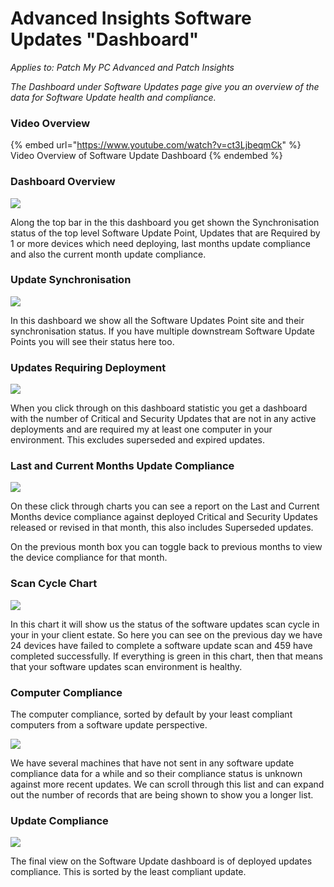 # Advanced Insights Software Updates "Dashboard"

_Applies to: Patch My PC Advanced and Patch Insights_

_The Dashboard under Software Updates page give you an overview of the data for Software Update health and compliance._

### Video Overview

{% embed url="https://www.youtube.com/watch?v=ct3LjbeqmCk" %}
Video Overview of Software Update Dashboard
{% endembed %}

### Dashboard Overview

![](../../../_images/image%20%28292%29.png%20"Software%20Updates%20Dashboard")

Along the top bar in the this dashboard you get shown the Synchronisation status of the top level Software Update Point, Updates that are Required by 1 or more devices which need deploying, last months update compliance and also the current month update compliance.

### Update Synchronisation

![](../../../_images/image%20%28293%29.png%20"Software%20Updates%20Synchronisation")

In this dashboard we show all the Software Updates Point site and their synchronisation status.  If you have multiple downstream Software Update Points you will see their status here too.

### Updates Requiring Deployment

![](../../../_images/image%20%28294%29.png%20"Updates%20Requiring%20Deployment")

When you click through on this dashboard statistic you get a dashboard with the number of Critical and Security Updates that are not in any active deployments and are required my at least one computer in your environment.  This excludes superseded and expired updates.

### Last and Current Months Update Compliance

![](../../../_images/image%20%28295%29.png%20"Last%20and%20Current%20Months%20Update%20Compliance%20Chart")

On these click through charts you can see a report on the Last and Current Months device compliance against deployed Critical and Security Updates released or revised in that month, this also includes Superseded updates.

On the previous month box you can toggle back to previous months to view the device compliance for that month.

### Scan Cycle Chart

![](../../../_images/image%20%28297%29.png%20"Software%20Update%20Scan%20Cycle")

In this chart it will show us the status of the software updates scan cycle in your in your client estate. So here you can see on the previous day we have 24 devices have failed to complete a software update scan and 459 have completed successfully. If everything is green in this chart, then that means that your software updates scan environment is healthy.

### Computer Compliance

The computer compliance, sorted by default by your least compliant computers from a software update perspective.&#x20;

![](../../../_images/image%20%28298%29.png%20"Computer%20Compliance")

We have several machines that have not sent in any software update compliance data for a while and so their compliance status is unknown against more recent updates. We can scroll through this list and can expand out the number of records that are being shown to show you a longer list.

### Update Compliance

![](../../../_images/image%20%28301%29.png%20"Update%20Compliance")

The final view on the Software Update dashboard is of deployed updates compliance.  This is sorted by the least compliant update.
